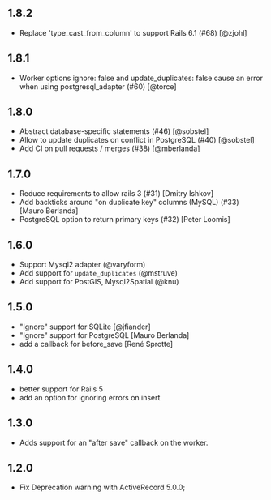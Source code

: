 1.8.2
-----

- Replace 'type_cast_from_column' to support Rails 6.1 (#68) [@zjohl]

1.8.1
-----

- Worker options ignore: false and update_duplicates: false cause an error when using postgresql_adapter (#60) [@torce]

1.8.0
-----

- Abstract database-specific statements (#46) [@sobstel]
- Allow to update duplicates on conflict in PostgreSQL (#40) [@sobstel]
- Add CI on pull requests / merges (#38) [@mberlanda]

1.7.0
-----

- Reduce requirements to allow rails 3 (#31) [Dmitry Ishkov]
- Add backticks around "on duplicate key" columns (MySQL) (#33) [Mauro Berlanda]
- PostgreSQL option to return primary keys (#32) [Peter Loomis]

1.6.0
-----

- Support Mysql2 adapter (@varyform)
- Add support for `update_duplicates` (@mstruve)
- Add support for PostGIS, Mysql2Spatial (@knu)

1.5.0
-----

- "Ignore" support for SQLite [@jfiander]
- "Ignore" support for PostgreSQL [Mauro Berlanda]
- add a callback for before_save [René Sprotte]

1.4.0
-----

- better support for Rails 5
- add an option for ignoring errors on insert

1.3.0
-----

- Adds support for an "after save" callback on the worker.

1.2.0
-----

- Fix Deprecation warning with ActiveRecord 5.0.0;
